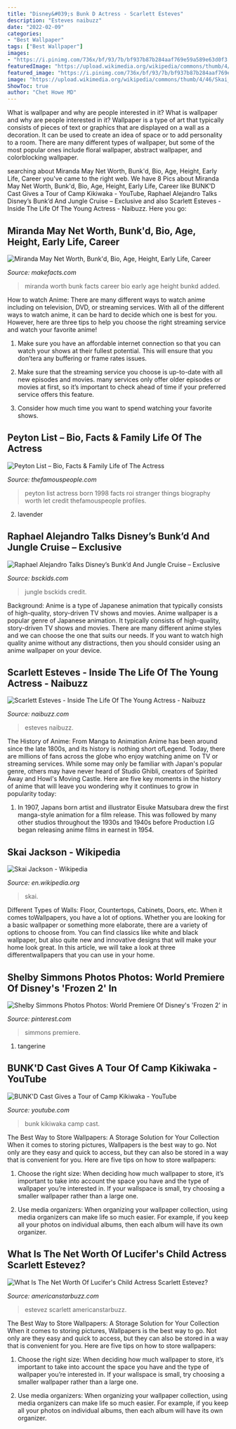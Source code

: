 ```yaml
---
title: "Disney&#039;s Bunk D Actress - Scarlett Esteves"
description: "Esteves naibuzz"
date: "2022-02-09"
categories:
- "Best Wallpaper"
tags: ["Best Wallpaper"]
images:
- "https://i.pinimg.com/736x/bf/93/7b/bf937b87b284aaf769e59a589e63d0f3.jpg"
featuredImage: "https://upload.wikimedia.org/wikipedia/commons/thumb/4/46/Skai_Jackson_2013.jpg/440px-Skai_Jackson_2013.jpg"
featured_image: "https://i.pinimg.com/736x/bf/93/7b/bf937b87b284aaf769e59a589e63d0f3.jpg"
image: "https://upload.wikimedia.org/wikipedia/commons/thumb/4/46/Skai_Jackson_2013.jpg/440px-Skai_Jackson_2013.jpg"
ShowToc: true
author: "Chet Howe MD"
---
```



What is wallpaper and why are people interested in it?
What is wallpaper and why are people interested in it?
Wallpaper is a type of art that typically consists of pieces of text or graphics that are displayed on a wall as a decoration. It can be used to create an idea of space or to add personality to a room. There are many different types of wallpaper, but some of the most popular ones include floral wallpaper, abstract wallpaper, and colorblocking wallpaper.

	

		
searching about Miranda May Net Worth, Bunk&#039;d, Bio, Age, Height, Early Life, Career you've came to the right web. We have 8 Pics about Miranda May Net Worth, Bunk&#039;d, Bio, Age, Height, Early Life, Career like BUNK&#039;D Cast Gives a Tour of Camp Kikiwaka - YouTube, Raphael Alejandro Talks Disney’s Bunk’d And Jungle Cruise – Exclusive and also Scarlett Esteves - Inside The Life Of The Young Actress - Naibuzz. Here you go:
		
    
## Miranda May Net Worth, Bunk&#039;d, Bio, Age, Height, Early Life, Career

<img loading=lazy src="http://makefacts.com/wp-content/uploads/2020/06/D5l0MTeWwAEWRSO-929x1024.jpg" onerror="this.onerror=null;this.src='https://tse1.mm.bing.net/th?id=OIP.vihsagQ5ScZC6-m6nK6--QHaIK&amp;pid=15.1';" alt="Miranda May Net Worth, Bunk&#039;d, Bio, Age, Height, Early Life, Career">

_Source: makefacts.com_

>miranda worth bunk facts career bio early age height bunkd added. 

	

How to watch Anime: There are many different ways to watch anime including on television, DVD, or streaming services.
With all of the different ways to watch anime, it can be hard to decide which one is best for you. However, here are three tips to help you choose the right streaming service and watch your favorite anime!
1. Make sure you have an affordable internet connection so that you can watch your shows at their fullest potential. This will ensure that you don’tera any buffering or frame rates issues.

2. Make sure that the streaming service you choose is up-to-date with all new episodes and movies. many services only offer older episodes or movies at first, so it’s important to check ahead of time if your preferred service offers this feature.

3. Consider how much time you want to spend watching your favorite shows.

    
## Peyton List – Bio, Facts &amp; Family Life Of The Actress

<img loading=lazy src="http://www.thefamouspeople.com/profiles/images/peyton-list-1.jpg" onerror="this.onerror=null;this.src='https://tse1.mm.bing.net/th?id=OIP.VOBrBHBLytHYBsU6ju7HWwHaGL&amp;pid=15.1';" alt="Peyton List – Bio, Facts &amp; Family Life of The Actress">

_Source: thefamouspeople.com_

>peyton list actress born 1998 facts roi stranger things biography worth let credit thefamouspeople profiles. 

	

2. lavender 

    
## Raphael Alejandro Talks Disney’s Bunk’d And Jungle Cruise – Exclusive

<img loading=lazy src="https://www.bsckids.com/wp-content/uploads/2020/05/LKM11557.jpg" onerror="this.onerror=null;this.src='https://tse1.mm.bing.net/th?id=OIP.alw-HIkT_4KqW5SxkqrAbQHaLH&amp;pid=15.1';" alt="Raphael Alejandro Talks Disney’s Bunk’d And Jungle Cruise – Exclusive">

_Source: bsckids.com_

>jungle bsckids credit. 

	

Background: Anime is a type of Japanese animation that typically consists of high-quality, story-driven TV shows and movies.
Anime wallpaper is a popular genre of Japanese animation. It typically consists of high-quality, story-driven TV shows and movies. There are many different anime styles and we can choose the one that suits our needs. If you want to watch high quality anime without any distractions, then you should consider using an anime wallpaper on your device.

    
## Scarlett Esteves - Inside The Life Of The Young Actress - Naibuzz

<img loading=lazy src="https://naibuzz.com/wp-content/uploads/2019/08/50170747_2273088932925625_4409653006080906812_n.jpg" onerror="this.onerror=null;this.src='https://tse2.mm.bing.net/th?id=OIP.4vfzg7spyN56bfKzUv6AeQHaIE&amp;pid=15.1';" alt="Scarlett Esteves - Inside The Life Of The Young Actress - Naibuzz">

_Source: naibuzz.com_

>esteves naibuzz. 

	

The History of Anime: From Manga to Animation
Anime has been around since the late 1800s, and its history is nothing short ofLegend. Today, there are millions of fans across the globe who enjoy watching anime on TV or streaming services. While some may only be familiar with Japan's popular genre, others may have never heard of Studio Ghibli, creators of Spirited Away and Howl's Moving Castle. Here are five key moments in the history of anime that will leave you wondering why it continues to grow in popularity today:
1) In 1907, Japans born artist and illustrator Eisuke Matsubara drew the first manga-style animation for a film release. This was followed by many other studios throughout the 1930s and 1940s before Production I.G began releasing anime films in earnest in 1954.

    
## Skai Jackson - Wikipedia

<img loading=lazy src="https://upload.wikimedia.org/wikipedia/commons/thumb/4/46/Skai_Jackson_2013.jpg/440px-Skai_Jackson_2013.jpg" onerror="this.onerror=null;this.src='https://tse2.mm.bing.net/th?id=OIP.fcevvBqDe9lahY4abYDAZQAAAA&amp;pid=15.1';" alt="Skai Jackson - Wikipedia">

_Source: en.wikipedia.org_

>skai. 

	

Different Types of Walls: Floor, Countertops, Cabinets, Doors, etc.
When it comes toWallpapers, you have a lot of options. Whether you are looking for a basic wallpaper or something more elaborate, there are a variety of options to choose from. You can find classics like white and black wallpaper, but also quite new and innovative designs that will make your home look great. In this article, we will take a look at three differentwallpapers that you can use in your home.

    
## Shelby Simmons Photos Photos: World Premiere Of Disney&#039;s &#039;Frozen 2&#039; In

<img loading=lazy src="https://i.pinimg.com/736x/bf/93/7b/bf937b87b284aaf769e59a589e63d0f3.jpg" onerror="this.onerror=null;this.src='https://tse4.mm.bing.net/th?id=OIP.DZ8t3GXHRfOAm2XBEF_RVAHaKu&amp;pid=15.1';" alt="Shelby Simmons Photos Photos: World Premiere Of Disney&#039;s &#039;Frozen 2&#039; in">

_Source: pinterest.com_

>simmons premiere. 

	

1. tangerine 

    
## BUNK&#039;D Cast Gives A Tour Of Camp Kikiwaka - YouTube

<img loading=lazy src="https://i.ytimg.com/vi/WQf9PHi0HyQ/maxresdefault.jpg" onerror="this.onerror=null;this.src='https://tse1.mm.bing.net/th?id=OIP.-qFFrq84-9HpT4ojXzfZLAHaEK&amp;pid=15.1';" alt="BUNK&#039;D Cast Gives a Tour of Camp Kikiwaka - YouTube">

_Source: youtube.com_

>bunk kikiwaka camp cast. 

	

The Best Way to Store Wallpapers: A Storage Solution for Your Collection
When it comes to storing pictures, Wallpapers is the best way to go. Not only are they easy and quick to access, but they can also be stored in a way that is convenient for you. Here are five tips on how to store wallpapers:
1) Choose the right size: When deciding how much wallpaper to store, it’s important to take into account the space you have and the type of wallpaper you’re interested in. If your wallspace is small, try choosing a smaller wallpaper rather than a large one.

2) Use media organizers: When organizing your wallpaper collection, using media organizers can make life so much easier. For example, if you keep all your photos on individual albums, then each album will have its own organizer.

    
## What Is The Net Worth Of Lucifer&#039;s Child Actress Scarlett Estevez?

<img loading=lazy src="http://americanstarbuzz.com/wp-content/uploads/2020/09/Scarlett-Estevez.png" onerror="this.onerror=null;this.src='https://tse1.mm.bing.net/th?id=OIP.TUPz8nIf52PR6kNmuk-lfQHaFr&amp;pid=15.1';" alt="What Is The Net Worth Of Lucifer&#039;s Child Actress Scarlett Estevez?">

_Source: americanstarbuzz.com_

>estevez scarlett americanstarbuzz. 

	

The Best Way to Store Wallpapers: A Storage Solution for Your Collection
When it comes to storing pictures, Wallpapers is the best way to go. Not only are they easy and quick to access, but they can also be stored in a way that is convenient for you. Here are five tips on how to store wallpapers:
1) Choose the right size: When deciding how much wallpaper to store, it’s important to take into account the space you have and the type of wallpaper you’re interested in. If your wallspace is small, try choosing a smaller wallpaper rather than a large one.

2) Use media organizers: When organizing your wallpaper collection, using media organizers can make life so much easier. For example, if you keep all your photos on individual albums, then each album will have its own organizer.

